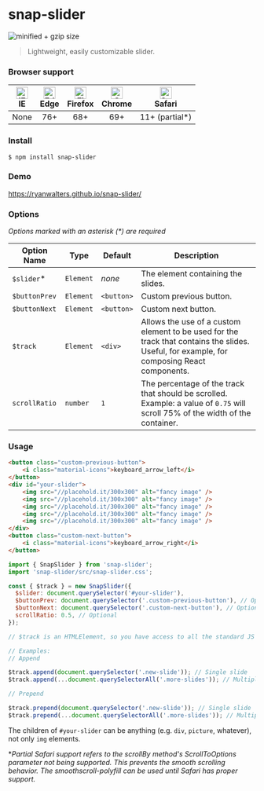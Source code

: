 # snap-slider

![minified + gzip size](https://flat.badgen.net/bundlephobia/minzip/snap-slider)

> Lightweight, easily customizable slider.

### Browser support

| [<img src="https://raw.githubusercontent.com/alrra/browser-logos/master/src/archive/internet-explorer_9-11/internet-explorer_9-11_48x48.png" alt="IE" width="24px" height="24px" />](http://godban.github.io/browsers-support-badges/)<br>IE |[<img src="https://raw.githubusercontent.com/alrra/browser-logos/master/src/edge/edge_48x48.png" alt="Edge" width="24px" height="24px" />](http://godban.github.io/browsers-support-badges/)<br>Edge | [<img src="https://raw.githubusercontent.com/alrra/browser-logos/master/src/firefox/firefox_48x48.png" alt="Firefox" width="24px" height="24px" />](http://godban.github.io/browsers-support-badges/)<br>Firefox | [<img src="https://raw.githubusercontent.com/alrra/browser-logos/master/src/chrome/chrome_48x48.png" alt="Chrome" width="24px" height="24px" />](http://godban.github.io/browsers-support-badges/)<br>Chrome | [<img src="https://raw.githubusercontent.com/alrra/browser-logos/master/src/safari/safari_48x48.png" alt="Safari" width="24px" height="24px" />](http://godban.github.io/browsers-support-badges/)<br>Safari |
| :---: | :---: | :---: | :---: | :---: |
| None | 76+ | 68+ | 69+ | 11+ (partial*) |

### Install

```
$ npm install snap-slider
```

### Demo

https://ryanwalters.github.io/snap-slider/

### Options

*Options marked with an asterisk (\*) are required*

| Option Name   | Type      | Default    | Description |
| ------------- | --------- | ---------- | ----------- |
| `$slider`\*     | `Element` | *none*     | The element containing the slides. |
| `$buttonPrev` | `Element` | `<button>` | Custom previous button. |
| `$buttonNext` | `Element` | `<button>` | Custom next button. |
| `$track` | `Element` | `<div>` | Allows the use of a custom element to be used for the track that contains the slides. Useful, for example, for composing React components. |
| `scrollRatio` | `number`  | `1`        | The percentage of the track that should be scrolled. Example: a value of `0.75` will scroll 75% of the width of the container. |

### Usage

```html
<button class="custom-previous-button">
    <i class="material-icons">keyboard_arrow_left</i>
</button>
<div id="your-slider">
    <img src="//placehold.it/300x300" alt="fancy image" />
    <img src="//placehold.it/300x300" alt="fancy image" />
    <img src="//placehold.it/300x300" alt="fancy image" />
    <img src="//placehold.it/300x300" alt="fancy image" />
    <img src="//placehold.it/300x300" alt="fancy image" />
</div>
<button class="custom-next-button">
    <i class="material-icons">keyboard_arrow_right</i>
</button>
```

```javascript
import { SnapSlider } from 'snap-slider';
import 'snap-slider/src/snap-slider.css';

const { $track } = new SnapSlider({ 
  $slider: document.querySelector('#your-slider'),
  $buttonPrev: document.querySelector('.custom-previous-button'), // Optional
  $buttonNext: document.querySelector('.custom-next-button'), // Optional
  scrollRatio: 0.5, // Optional
});

// $track is an HTMLElement, so you have access to all the standard JS methods and properties 

// Examples:
// Append 

$track.append(document.querySelector('.new-slide')); // Single slide
$track.append(...document.querySelectorAll('.more-slides')); // Multiple slides

// Prepend

$track.prepend(document.querySelector('.new-slide')); // Single slide
$track.prepend(...document.querySelectorAll('.more-slides')); // Multiple slides
```


The children of `#your-slider` can be anything (e.g. `div`, `picture`, whatever), not only `img` elements.

*_Partial Safari support refers to the scrollBy method's ScrollToOptions parameter not being supported. This prevents the smooth scrolling behavior. The smoothscroll-polyfill can be used until Safari has proper support._
